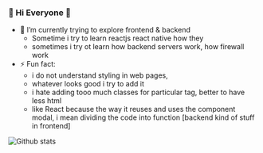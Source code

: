 ### 👋 Hi Everyone 👋

- 🔭 I’m currently trying to explore frontend & backend
  - Sometime i try to learn reactjs react native how they
  - sometimes i try ot learn how backend servers work, how firewall work
- ⚡ Fun fact: 
  - i do not understand styling in web pages, 
  - whatever looks good i try to add it
  - i hate adding tooo much classes for particular tag, better to have less html 
  - like React because the way it reuses and uses the component modal, i mean dividing the code into function [backend kind of stuff in frontend]
  

![Github stats](https://github-readme-stats.vercel.app/api?username=Asharry97)
